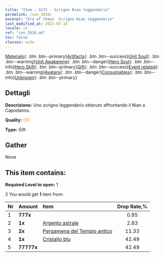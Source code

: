 ```yaml
---
title: "Item - Gift - Scrigno Nian leggendario"
permalink: /con_2010/
excerpt: "Era of Chaos  Scrigno Nian leggendario"
last_modified_at: 2021-07-14
locale: it
ref: "con_2010.md"
toc: false
classes: wide
---
```

 [Materials](/ItemsIT/){: .btn .btn--primary}[Artifacts](/ItemsIT/Artifacts/){: .btn .btn--success}[Unit Soul](/ItemsIT/UnitSoul/){: .btn .btn--warning}[Unit Awakening](/ItemsIT/UnitAwakening/){: .btn .btn--danger}[Hero Soul](/ItemsIT/HeroSoul/){: .btn .btn--info}[Hero Skill](/ItemsIT/HeroSkill/){: .btn .btn--primary}[Gift](/ItemsIT/Gift/){: .btn .btn--success}[Event related](/ItemsIT/Events/){: .btn .btn--warning}[Avatars](/ItemsIT/Avatars/){: .btn .btn--danger}[Consumables](/ItemsIT/Consumables/){: .btn .btn--info}[Unknown](/ItemsIT/Unknown/){: .btn .btn--primary}

## Dettagli
 **Descrizione:** Uno scrigno leggendario ottenuto affrontando il Nian a Capodanno.

 **Quality:** <span style="color: #FF8C00">OK</span>

 **Type:** Gift

## Gather

  None

## This item contains:

 **Required Level to open:** 1

 2 You would get **1** item  from:

  | Nr | Amount |     Item    | Drop Rate,% |
  |:---|:-------|:------------|:---------:|
  | 1 |  **777x** | <i class="fas fa-gem"/> | 0.85 | 
  | 2 |  **1x** | [Argento astrale](/ItemsIT/con_969/) | 2.83 | 
  | 3 |  **2x** | [Pergamena del Tempio antico](/ItemsIT/con_697/) | 11.33 | 
  | 4 |  **1x** | [Cristallo blu](/ItemsIT/con_716/) | 42.49 | 
  | 5 |  **77777x** | <i class="fas fa-coins"/> | 42.49 | 
